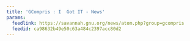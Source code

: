 ```yaml
---
title: 'GCompris : I  Got IT - News'
params:
  feedlink: https://savannah.gnu.org/news/atom.php?group=gcompris
  feedid: ca98632b49e50c63a484c2397acc80d2
---
```

